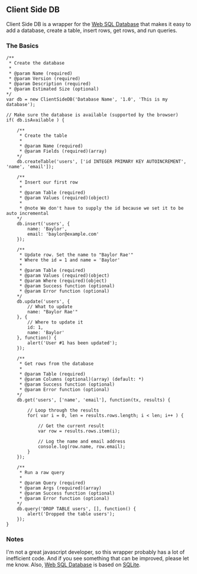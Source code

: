 ## Client Side DB
Client Side DB is a wrapper for the [Web SQL Database](http://dev.w3.org/html5/webdatabase/) that makes it easy to add a database, create a table, insert rows, get rows, and run queries.

### The Basics

	/**
	 * Create the database
	 *
	 * @param Name (required)
	 * @param Version (required)
	 * @param Description (required)
	 * @param Estimated Size (optional)
	*/
	var db = new ClientSideDB('Database Name', '1.0', 'This is my database');
	
	// Make sure the database is available (supported by the browser)
	if( db.isAvailable ) {
		
		/**
		 * Create the table
		 *
		 * @param Name (required)
		 * @param Fields (required)(array)
		*/
		db.createTable('users', ['id INTEGER PRIMARY KEY AUTOINCREMENT', 'name', 'email']);
		
		/**
		 * Insert our first row
		 *
		 * @param Table (required)
		 * @param Values (required)(object)
		 *
		 * @note We don't have to supply the id because we set it to be auto incremental
		*/
		db.insert('users', {
			name: 'Baylor',
			email: 'baylor@example.com'
		});
		
		/**
		 * Update row. Set the name to "Baylor Rae'"
		 * Where the id = 1 and name = 'Baylor'
		 *
		 * @param Table (required)
		 * @param Values (required)(object)
		 * @param Where (required)(object)
		 * @param Success function (optional)
		 * @param Error function (optional)
		*/
		db.update('users', {
			// What to update
			name: "Baylor Rae'"
		}, {
			// Where to update it
			id: 1,
			name: 'Baylor'
		}, function() {
			alert('User #1 has been updated');
		});
		
		/**
		 * Get rows from the database
		 *
		 * @param Table (required)
		 * @param Columns (optional)(array) (default: *)
		 * @param Success function (optional)
		 * @param Error function (optional)
		*/
		db.get('users', ['name', 'email'], function(tx, results) {
			
			// Loop through the results
			for( var i = 0, len = results.rows.length; i < len; i++ ) {
				
				// Get the current result
				var row = results.rows.item(i);
				
				// Log the name and email address
				console.log(row.name, row.email);
			}
		});
		
		/**
		 * Run a raw query
		 *
		 * @param Query (required)
		 * @param Args (required)(array)
		 * @param Success function (optional)
		 * @param Error function (optional)
		*/
		db.query('DROP TABLE users', [], function() {
			alert('Dropped the table users');
		});
	}
	
### Notes
I'm not a great javascript developer, so this wrapper probably has a lot of inefficient code. And if you see something that can be improved, please let me know. Also, [Web SQL Database](http://dev.w3.org/html5/webdatabase/) is based on [SQLite](http://www.sqlite.org/).